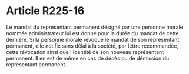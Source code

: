 # Article R225-16

Le mandat du représentant permanent désigné par une personne morale nommée administrateur lui est donné pour la durée du mandat de cette dernière.   Si la personne morale révoque le mandat de son représentant permanent, elle notifie sans délai à la société, par lettre recommandée, cette révocation ainsi que l'identité de son nouveau représentant permanent. Il en est de même en cas de décès ou de démission du représentant permanent.